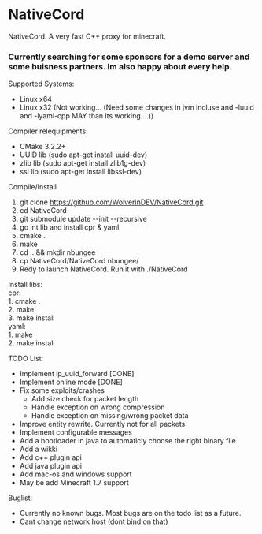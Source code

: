 # NativeCord
NativeCord. A very fast C++ proxy for minecraft.

### Currently searching for some sponsors for a demo server and some buisness partners. Im also happy about every help.

Supported Systems:
- Linux x64
- Linux x32 (Not working... (Need some changes in jvm incluse and -luuid and -lyaml-cpp MAY than its working....))

Compiler relequipments:
- CMake 3.2.2+
- UUID lib (sudo apt-get install uuid-dev)
- zlib lib (sudo apt-get install zlib1g-dev)
- ssl lib (sudo apt-get install libssl-dev)

Compile/Install
  1. git clone https://github.com/WolverinDEV/NativeCord.git<br>
  2. cd NativeCord<br>
  3. git submodule update --init --recursive<br>
  4. go int lib and install cpr & yaml<br>
  5. cmake .<br>
  6. make<br>
  7. cd .. && mkdir nbungee<br>
  8. cp NativeCord/NativeCord nbungee/<br>
  9. Redy to launch NativeCord. Run it with ./NativeCord<br>

Install libs:<br>
  cpr: <br>
    1. cmake . <br>
    2. make<br>
    3. make install<br>
  yaml:<br>
    1. make<br>
    2. make install<br>

TODO List:
- Implement ip_uuid_forward [DONE]
- Implement online mode [DONE]
- Fix some exploits/crashes
  - Add size check for packet length
  - Handle exception on wrong compression
  - Handle exception on missing/wrong packet data
- Improve entity rewrite. Currently not for all packets.
- Implement configurable messages
- Add a bootloader in java to automaticly choose the right binary file
- Add a wikki
- Add c++ plugin api
- Add java plugin api
- Add mac-os and windows support
- May be add Minecraft 1.7 support

Buglist:
- Currently no known bugs. Most bugs are on the todo list as a future.
- Cant change network host (dont bind on that)
